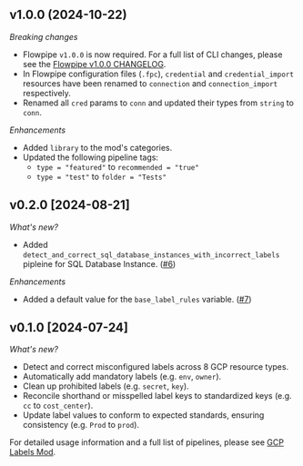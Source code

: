 ## v1.0.0 (2024-10-22)

_Breaking changes_

- Flowpipe `v1.0.0` is now required. For a full list of CLI changes, please see the [Flowpipe v1.0.0 CHANGELOG](https://flowpipe.io/changelog/flowpipe-cli-v1-0-0).
- In Flowpipe configuration files (`.fpc`), `credential` and `credential_import` resources have been renamed to `connection` and `connection_import` respectively.
- Renamed all `cred` params to `conn` and updated their types from `string` to `conn`.

_Enhancements_

- Added `library` to the mod's categories.
- Updated the following pipeline tags:
  - `type = "featured"` to `recommended = "true"`
  - `type = "test"` to `folder = "Tests"`

## v0.2.0 [2024-08-21]

_What's new?_

- Added `detect_and_correct_sql_database_instances_with_incorrect_labels` pipleine for SQL Database Instance. ([#6](https://github.com/turbot/flowpipe-mod-gcp-labels/pull/6))

_Enhancements_

- Added a default value for the `base_label_rules` variable. ([#7](https://github.com/turbot/flowpipe-mod-gcp-labels/pull/7))

## v0.1.0 [2024-07-24]

_What's new?_

- Detect and correct misconfigured labels across 8 GCP resource types.
- Automatically add mandatory labels (e.g. `env`, `owner`).
- Clean up prohibited labels (e.g. `secret`, `key`).
- Reconcile shorthand or misspelled label keys to standardized keys (e.g. `cc` to `cost_center`).
- Update label values to conform to expected standards, ensuring consistency (e.g. `Prod` to `prod`).

For detailed usage information and a full list of pipelines, please see [GCP Labels Mod](https://hub.flowpipe.io/mods/turbot/gcp_labels).
